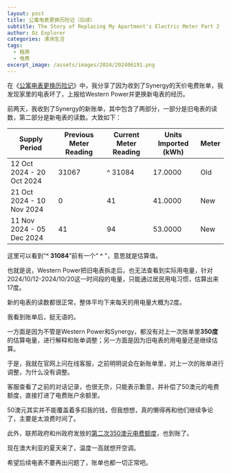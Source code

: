 ```yaml
---
layout: post
title: 公寓电表更换历险记（后续）
subtitle: The Story of Replacing My Apartment's Electric Meter Part 2
author: Oz Explorer
categories: 澳洲生活
tags:
  - 租房
  - 电费
excerpt_image: /assets/images/2024/202406191.png
---
```

在《[公寓电表更换历险记](https://www.ozexplorers.com/澳洲生活/2024/10/22/the-story-of-replacing-my-apartments-electric-meter.html)》中，我分享了因为收到了Synergy的天价电费账单，我发现家里的电表坏了，上报给Western Power并更换新电表的经历。

前两天，我收到了Synergy的新账单，其中包含了两部分，一部分是旧电表的读数，第二部分是新电表的读数。大致如下：

| Supply Period             | Previous Meter Reading | Current Meter Reading | Units Imported (kWh) | Meter |
| ------------------------- | ---------------------- | --------------------- | -------------------- | ----- |
| 12 Oct 2024 - 20 Oct 2024 | 31067                  | ^ 31084               | 17.0000              | Old   |
| 21 Oct 2024 - 10 Nov 2024 | 0                      | 41                    | 41.0000              | New   |
| 11 Nov 2024 - 05 Dec 2024 | 41                     | 94                    | 53.0000              | New   |

这里可以看到“**^ 31084**”前有一个“ **^** "，意思就是估算值。

也就是说，Western Power把旧电表拆走后，也无法查看到实际用电量，针对2024/10/12-2024/10/20这一时间段的电量，只能通过居民用电习惯，估算出来17度。

新的电表的读数都很正常，整体平均下来每天的用电量大概为2度。

我看到账单后，挺无语的。

一方面是因为不管是Western Power和Synergy，都没有对上一次账单里**350度**的估算电量，进行解释和账单调整；另一方面是因为旧电表的用电量还是继续估算。

于是，我就在官网上问在线客服，之前明明说会在新账单里，对上一次的账单进行调整，为什么没有调整。

客服查看了之前的对话记录，也很无奈，只能表示歉意，并补偿了50澳元的电费额度，直接打进了电费账户余额里。

50澳元其实并不能覆盖着多扣我的钱，但我想想，真的懒得再和他们继续争论了，主要是太浪费时间了。

此外，联邦政府和州政府发放的[第二次350澳元电费额度](https://www.ozexplorers.com/羊毛攻略/2024/05/18/700-dollars-energy-rebates-for-every-household-in-wa.html)，也到账了。

现在澳大利亚的夏天来了，温度一高就想开空调。

希望后续电表不要再出问题了，账单也都一切正常吧。
